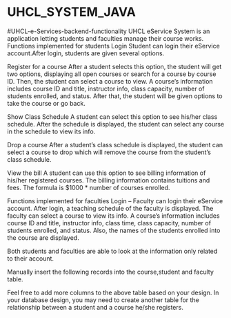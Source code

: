 # UHCL_SYSTEM_JAVA
#UHCL-e-Services-backend-functionality
UHCL eService System is an application letting students and faculties manage their course works.
Functions implemented for students
Login
Student can login their eService account.After login, students are given several options.

Register for a course
After a student selects this option, the student will get two options, displaying all open courses or search for a course by course ID. Then, the student can select a course to view. A course’s information includes course ID and title, instructor info, class capacity, number of students enrolled, and status. After that, the student will be given options to take the course or go back.

Show Class Schedule
A student can select this option to see his/her class schedule. After the schedule is displayed, the student can select any course in the schedule to view its info.

Drop a course
After a student’s class schedule is displayed, the student can select a course to drop which will remove the course from the student’s class schedule.

View the bill
A student can use this option to see billing information of his/her registered courses. The billing information contains tuitions and fees. The formula is $1000 * number of courses enrolled.

Functions implemented for faculties
Login – Faculty can login their eService account.
After login, a teaching schedule of the faculty is displayed. The faculty can select a course to view its info. A course’s information includes course ID and title, instructor info, class time, class capacity, number of students enrolled, and status. Also, the names of the students enrolled into the course are displayed.

Both students and faculties are able to look at the information only related to their account.

Manually insert the following records into the course,student and faculty table.

Feel free to add more columns to the above table based on your design. In your database design, you may need to create another table for the relationship between a student and a course he/she registers.

